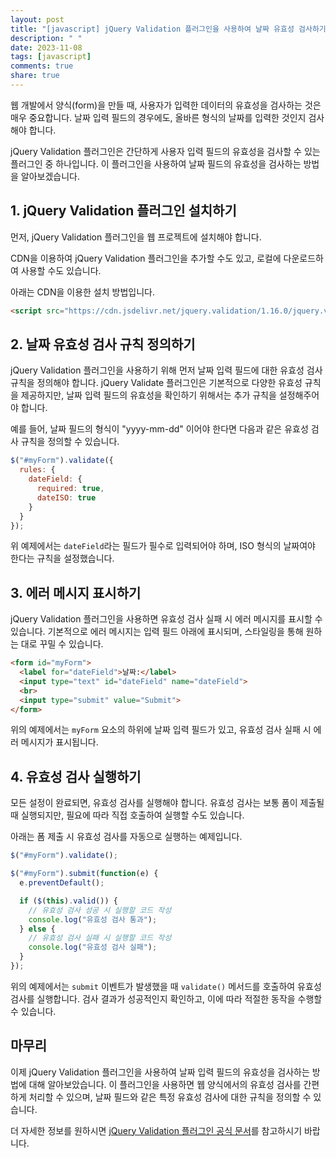 ```yaml
---
layout: post
title: "[javascript] jQuery Validation 플러그인을 사용하여 날짜 유효성 검사하기"
description: " "
date: 2023-11-08
tags: [javascript]
comments: true
share: true
---
```


웹 개발에서 양식(form)을 만들 때, 사용자가 입력한 데이터의 유효성을 검사하는 것은 매우 중요합니다. 날짜 입력 필드의 경우에도, 올바른 형식의 날짜를 입력한 것인지 검사해야 합니다. 

jQuery Validation 플러그인은 간단하게 사용자 입력 필드의 유효성을 검사할 수 있는 플러그인 중 하나입니다. 이 플러그인을 사용하여 날짜 필드의 유효성을 검사하는 방법을 알아보겠습니다.


## 1. jQuery Validation 플러그인 설치하기

먼저, jQuery Validation 플러그인을 웹 프로젝트에 설치해야 합니다. 

CDN을 이용하여 jQuery Validation 플러그인을 추가할 수도 있고, 로컬에 다운로드하여 사용할 수도 있습니다. 

아래는 CDN을 이용한 설치 방법입니다.

```html 
<script src="https://cdn.jsdelivr.net/jquery.validation/1.16.0/jquery.validate.min.js"></script>
```

## 2. 날짜 유효성 검사 규칙 정의하기

jQuery Validation 플러그인을 사용하기 위해 먼저 날짜 입력 필드에 대한 유효성 검사 규칙을 정의해야 합니다. jQuery Validate 플러그인은 기본적으로 다양한 유효성 규칙을 제공하지만, 날짜 입력 필드의 유효성을 확인하기 위해서는 추가 규칙을 설정해주어야 합니다.

예를 들어, 날짜 필드의 형식이 "yyyy-mm-dd" 이어야 한다면 다음과 같은 유효성 검사 규칙을 정의할 수 있습니다.

```javascript
$("#myForm").validate({
  rules: {
    dateField: {
      required: true,
      dateISO: true
    }
  }
});
```

위 예제에서는 `dateField`라는 필드가 필수로 입력되어야 하며, ISO 형식의 날짜여야 한다는 규칙을 설정했습니다.

## 3. 에러 메시지 표시하기

jQuery Validation 플러그인을 사용하면 유효성 검사 실패 시 에러 메시지를 표시할 수 있습니다. 기본적으로 에러 메시지는 입력 필드 아래에 표시되며, 스타일링을 통해 원하는 대로 꾸밀 수 있습니다.

```html
<form id="myForm">
  <label for="dateField">날짜:</label>
  <input type="text" id="dateField" name="dateField">
  <br>
  <input type="submit" value="Submit">
</form>
```

위의 예제에서는 `myForm` 요소의 하위에 날짜 입력 필드가 있고, 유효성 검사 실패 시 에러 메시지가 표시됩니다.

## 4. 유효성 검사 실행하기

모든 설정이 완료되면, 유효성 검사를 실행해야 합니다. 유효성 검사는 보통 폼이 제출될 때 실행되지만, 필요에 따라 직접 호출하여 실행할 수도 있습니다. 

아래는 폼 제출 시 유효성 검사를 자동으로 실행하는 예제입니다.

```javascript
$("#myForm").validate();

$("#myForm").submit(function(e) {
  e.preventDefault();

  if ($(this).valid()) {
    // 유효성 검사 성공 시 실행할 코드 작성
    console.log("유효성 검사 통과");
  } else {
    // 유효성 검사 실패 시 실행할 코드 작성
    console.log("유효성 검사 실패");
  }
});
```

위의 예제에서는 `submit` 이벤트가 발생했을 때 `validate()` 메서드를 호출하여 유효성 검사를 실행합니다. 검사 결과가 성공적인지 확인하고, 이에 따라 적절한 동작을 수행할 수 있습니다.


## 마무리

이제 jQuery Validation 플러그인을 사용하여 날짜 입력 필드의 유효성을 검사하는 방법에 대해 알아보았습니다. 이 플러그인을 사용하면 웹 양식에서의 유효성 검사를 간편하게 처리할 수 있으며, 날짜 필드와 같은 특정 유효성 검사에 대한 규칙을 정의할 수 있습니다.

더 자세한 정보를 원하시면 [jQuery Validation 플러그인 공식 문서](https://jqueryvalidation.org/)를 참고하시기 바랍니다.